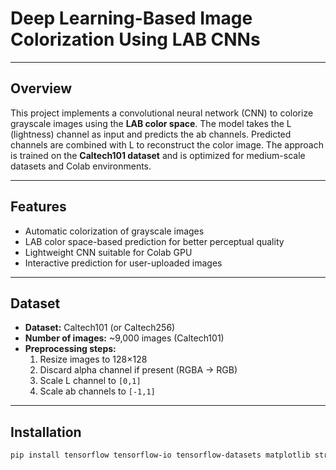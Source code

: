 
# Deep Learning-Based Image Colorization Using LAB CNNs



---

## Overview
This project implements a convolutional neural network (CNN) to colorize grayscale images using the **LAB color space**. The model takes the L (lightness) channel as input and predicts the ab channels. Predicted channels are combined with L to reconstruct the color image. The approach is trained on the **Caltech101 dataset** and is optimized for medium-scale datasets and Colab environments.

---

## Features
- Automatic colorization of grayscale images  
- LAB color space-based prediction for better perceptual quality  
- Lightweight CNN suitable for Colab GPU  
- Interactive prediction for user-uploaded images  

---

## Dataset
- **Dataset:** Caltech101 (or Caltech256)  
- **Number of images:** ~9,000 images (Caltech101)  
- **Preprocessing steps:**  
  1. Resize images to 128×128  
  2. Discard alpha channel if present (RGBA → RGB)  
  3. Scale L channel to `[0,1]`  
  4. Scale ab channels to `[-1,1]`  

---

## Installation

```bash
pip install tensorflow tensorflow-io tensorflow-datasets matplotlib streamlit
